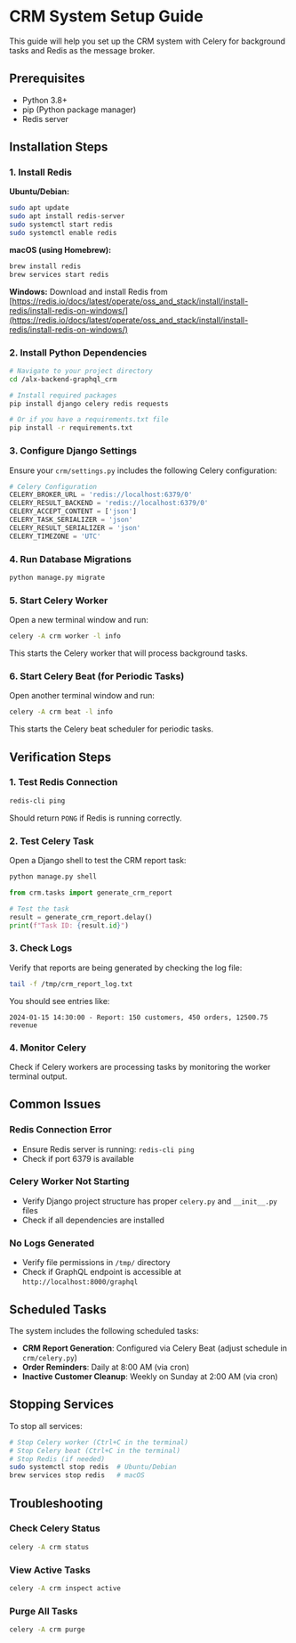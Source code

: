# CRM System Setup Guide

This guide will help you set up the CRM system with Celery for background tasks and Redis as the message broker.

## Prerequisites

- Python 3.8+
- pip (Python package manager)
- Redis server

## Installation Steps

### 1. Install Redis

**Ubuntu/Debian:**
```bash
sudo apt update
sudo apt install redis-server
sudo systemctl start redis
sudo systemctl enable redis
```

**macOS (using Homebrew):**
```bash
brew install redis
brew services start redis
```

**Windows:**
Download and install Redis from [https://redis.io/docs/latest/operate/oss_and_stack/install/install-redis/install-redis-on-windows/](https://redis.io/docs/latest/operate/oss_and_stack/install/install-redis/install-redis-on-windows/)

### 2. Install Python Dependencies

```bash
# Navigate to your project directory
cd /alx-backend-graphql_crm

# Install required packages
pip install django celery redis requests

# Or if you have a requirements.txt file
pip install -r requirements.txt
```

### 3. Configure Django Settings

Ensure your `crm/settings.py` includes the following Celery configuration:

```python
# Celery Configuration
CELERY_BROKER_URL = 'redis://localhost:6379/0'
CELERY_RESULT_BACKEND = 'redis://localhost:6379/0'
CELERY_ACCEPT_CONTENT = ['json']
CELERY_TASK_SERIALIZER = 'json'
CELERY_RESULT_SERIALIZER = 'json'
CELERY_TIMEZONE = 'UTC'
```

### 4. Run Database Migrations

```bash
python manage.py migrate
```

### 5. Start Celery Worker

Open a new terminal window and run:

```bash
celery -A crm worker -l info
```

This starts the Celery worker that will process background tasks.

### 6. Start Celery Beat (for Periodic Tasks)

Open another terminal window and run:

```bash
celery -A crm beat -l info
```

This starts the Celery beat scheduler for periodic tasks.

## Verification Steps

### 1. Test Redis Connection

```bash
redis-cli ping
```
Should return `PONG` if Redis is running correctly.

### 2. Test Celery Task

Open a Django shell to test the CRM report task:

```bash
python manage.py shell
```

```python
from crm.tasks import generate_crm_report

# Test the task
result = generate_crm_report.delay()
print(f"Task ID: {result.id}")
```

### 3. Check Logs

Verify that reports are being generated by checking the log file:

```bash
tail -f /tmp/crm_report_log.txt
```

You should see entries like:
```
2024-01-15 14:30:00 - Report: 150 customers, 450 orders, 12500.75 revenue
```

### 4. Monitor Celery

Check if Celery workers are processing tasks by monitoring the worker terminal output.

## Common Issues

### Redis Connection Error
- Ensure Redis server is running: `redis-cli ping`
- Check if port 6379 is available

### Celery Worker Not Starting
- Verify Django project structure has proper `celery.py` and `__init__.py` files
- Check if all dependencies are installed

### No Logs Generated
- Verify file permissions in `/tmp/` directory
- Check if GraphQL endpoint is accessible at `http://localhost:8000/graphql`

## Scheduled Tasks

The system includes the following scheduled tasks:

- **CRM Report Generation**: Configured via Celery Beat (adjust schedule in `crm/celery.py`)
- **Order Reminders**: Daily at 8:00 AM (via cron)
- **Inactive Customer Cleanup**: Weekly on Sunday at 2:00 AM (via cron)

## Stopping Services

To stop all services:

```bash
# Stop Celery worker (Ctrl+C in the terminal)
# Stop Celery beat (Ctrl+C in the terminal)
# Stop Redis (if needed)
sudo systemctl stop redis  # Ubuntu/Debian
brew services stop redis   # macOS
```

## Troubleshooting

### Check Celery Status
```bash
celery -A crm status
```

### View Active Tasks
```bash
celery -A crm inspect active
```

### Purge All Tasks
```bash
celery -A crm purge
```